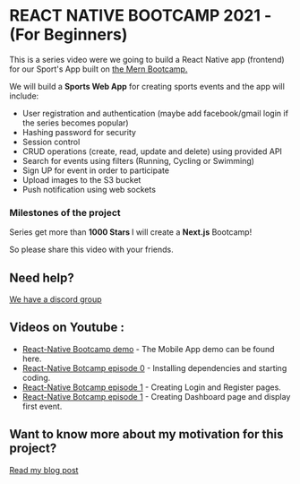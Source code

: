 # REACT NATIVE BOOTCAMP 2021 - (For Beginners) 

This is a series video were we going to build a React Native app (frontend) for our Sport's App built on [the Mern Bootcamp.]('https://github.com/jeanrauwers/mern-course-bootcamp')

We will build a <strong>Sports Web App</strong> for creating sports events and the app will include:

* User registration and authentication (maybe add facebook/gmail login if the series becomes popular) 
* Hashing password for security 
* Session control
* CRUD operations (create, read, update and delete) using provided API
* Search for events using filters (Running, Cycling or Swimming) 
* Sign UP for event in order to participate
* Upload images to the S3 bucket
* Push notification using web sockets 

### Milestones of the project

Series get more than <strong>1000 Stars </strong> I will create a <strong>Next.js</strong> Bootcamp!<br />

So please share this video with your friends.

## Need help?
[We have a discord group](https://discord.gg/7bsz7U5)

## Videos on Youtube :

* [React-Native Bootcamp demo](https://youtu.be/Dnrc8W4jb-E) - The Mobile App demo can be found here.
* [React-Native Botcamp episode 0](https://youtu.be/s1Y3HkVh4lk) - Installing dependencies and starting coding.
* [React-Native Botcamp episode 1](https://youtu.be/Eg_W_TRkAeQ) - Creating Login and Register pages.
* [React-Native Botcamp episode 1](https://youtu.be/ZoX3otWqM-Y) - Creating Dashboard page and display first event.


## Want to know more about my motivation for this project?
[Read my blog post](http://italktech.io/mern-coding-bootcamp/)
